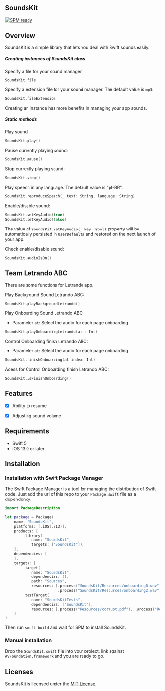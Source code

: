 ## SoundsKit

[![SPM ready](https://img.shields.io/badge/SPM-ready-orange.svg)](https://swift.org/package-manager/)


## Overview
SoundsKit is a simple library that lets you deal with Swift sounds easily.

##### Creating instances of *SoundsKit* class

Specify a file for your sound manager:

```swift
SoundsKit.file
```

Specify a extension file for your sound manager. The default value is `mp3`:

```swift
SoundsKit.fileExtension
```

Creating an instance has more benefits in managing your app sounds.

##### Static methods

Play sound:

```swift
SoundsKit.play()
```
Pause currently playing sound:

```swift
SoundsKit.pause()
```

Stop currently playing sound:

```swift
SoundsKit.stop()
```

Play speech in any language. The default value is "pt-BR".

```swift
SoundsKit.reproduceSpeech(_ text: String, language: String)
```

Enable/disable sound:

```swift
SoundsKit.setKeyAudio(true)
SoundsKit.setKeyAudio(false)
```

The value of `SoundsKit.setKeyAudio(_ key: Bool)` property will be automatically persisted in `UserDefaults` and restored on the next launch of your app.

Check enable/disable sound:

```swift
SoundsKit.audioIsOn()
```

## Team Letrando ABC
There are some functions for Letrando app.

Play Background Sound Letrando ABC:

```swift
SoundsKit.playBackgroundLetrando()
```

Play Onboarding Sound Letrando ABC:
 - Parameter `at`: Select the audio for each page onboarding

```swift
SoundsKit.playOnboardingLetrando(at : Int)
```

Control Onboarding finish Letrando ABC:
 - Parameter `at`: Select the audio for each page onboarding

```swift
SoundsKit.finishOnboarding(at index: Int)
```

Acess for Control Onboarding finish Letrando ABC:

```swift
SoundsKit.isFinishOnboarding()
```

## Features
- [x] Ability to resume
- [x] Adjusting sound volume


## Requirements
- Swift 5
- iOS 13.0 or later

## Installation

### Installation with Swift Package Manager

The Swift Package Manager is a tool for managing the distribution of Swift code. Just add the url of this repo to your `Package.swift` file as a dependency:

```swift
import PackageDescription

let package = Package(
    name: "SoundsKit",
    platforms: [.iOS(.v13)],
    products: [
        .library(
            name: "SoundsKit",
            targets: ["SoundsKit"]),
    ],
    dependencies: [
    ],
    targets: [
        .target(
            name: "SoundsKit",
            dependencies: [],
            path: "Sources",
            resources: [.process("SoundsKit/Resources/onboarding0.wav"),.process("SoundsKit/Resources/onboarding1.wav"),
                        .process("SoundsKit/Resources/onboarding2.wav"), .process("SoundsKit/Resources/Curious_Kiddo.mp3")]),
        .testTarget(
            name: "SoundsKitTests",
            dependencies: ["SoundsKit"],
            resources: [.process("Resources/corrupt.pdf"), .process("Resources/test.wav")]),
    ]
)
```

Then run `swift build` and wait for SPM to install SoundsKit.

### Manual installation
Drop the `SoundsKit.swift` file into your project, link against `AVFoundation.framework` and you are ready to go.

## Licenses

SoundsKit is licensed under the [MIT License](https://raw.githubusercontent.com/TeamLetrando/SoundsKit/master/LICENSE).
